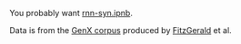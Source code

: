 You probably want [rnn-syn.ipnb](https://github.com/jacobandreas/rnn-syn/blob/master/rnn-syn.ipynb).

Data is from the [GenX corpus](https://bitbucket.org/nfitzgerald/genx-referring-expression-corpus)
produced by [FitzGerald](http://nfitz.net/) et al.
